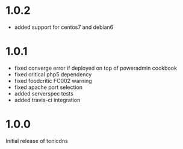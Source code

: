 # 1.0.2
* added support for centos7 and debian6

# 1.0.1
* fixed converge error if deployed on top of poweradmin cookbook
* fixed critical php5 dependency
* fixed foodcritic FC002 warning
* fixed apache port selection
* added serverspec tests
* added travis-ci integration

# 1.0.0
Initial release of tonicdns
